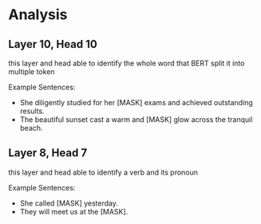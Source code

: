 # Analysis

## Layer 10, Head 10

this layer and head able to identify the whole word that BERT split it into multiple token

Example Sentences:
- She diligently studied for her [MASK] exams and achieved outstanding results.
- The beautiful sunset cast a warm and [MASK] glow across the tranquil beach.

## Layer 8, Head 7

this layer and head able to identify a verb and its pronoun

Example Sentences:
- She called [MASK] yesterday.
- They will meet us at the [MASK].

